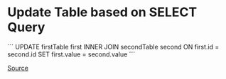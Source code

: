 # Update Table based on SELECT Query


´´´
UPDATE firstTable first
INNER JOIN secondTable second ON first.id = second.id
SET first.value = second.value
´´´

[Source](https://stackoverflow.com/a/1262848/14076293)